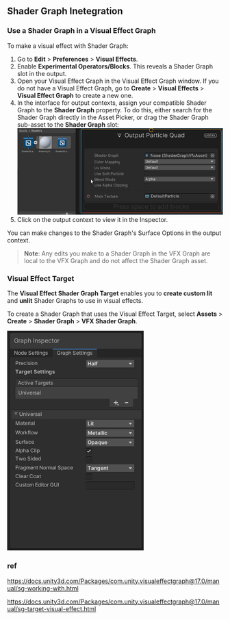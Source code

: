 ## Shader Graph Inetegration


### Use a Shader Graph in a Visual Effect Graph


To make a visual effect with Shader Graph:

1.  Go to **Edit** > **Preferences** > **Visual Effects**.
2.  Enable **Experimental Operators/Blocks**. This reveals a Shader Graph slot in the output.
3.  Open your Visual Effect Graph in the Visual Effect Graph window. If you do not have a Visual Effect Graph, go to **Create** > **Visual Effects** > **Visual Effect Graph** to create a new one.
4.  In the interface for output contexts, assign your compatible Shader Graph to the **Shader Graph** property. To do this, either search for the Shader Graph directly in the Asset Picker, or drag the Shader Graph sub-asset to the **Shader Graph** slot:
    ![](./img/vfx-graph-shader-graph-output.gif)
5. Click on the output context to view it in the Inspector.

You can make changes to the Shader Graph's Surface Options in the output context.

> **Note**: Any edits you make to a Shader Graph in the VFX Graph are local to the VFX Graph and do not affect the Shader Graph asset.


### Visual Effect Target

The **Visual Effect Shader Graph Target** enables you to **create custom lit** and **unlit** Shader Graphs to use in visual effects.

To create a Shader Graph that uses the Visual Effect Target, select **Assets** > **Create** > **Shader Graph** > **VFX Shader Graph**.


![](./img/GraphSettings_Menu.png)

### ref 
https://docs.unity3d.com/Packages/com.unity.visualeffectgraph@17.0/manual/sg-working-with.html

https://docs.unity3d.com/Packages/com.unity.visualeffectgraph@17.0/manual/sg-target-visual-effect.html


